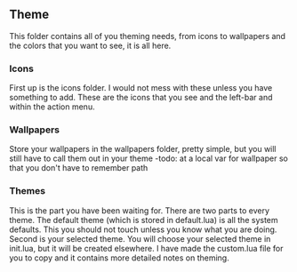 ## Theme

This folder contains all of you theming needs, from icons to wallpapers and the colors that you want to see, it is all here.

### Icons
First up is the icons folder. I would not mess with these unless you have something to add. These are the icons that you see and the left-bar and within the action menu. 

### Wallpapers
Store your wallpapers in the wallpapers folder, pretty simple, but you will still have to call them out in your theme
-todo: at a local var for wallpaper so that you don't have to remember path

### Themes
This is the part you have been waiting for. There are two parts to every theme. The default theme (which is stored in default.lua) is all the system defaults. This you should not touch unless you know what you are doing. Second is your selected theme. You will choose your selected theme in init.lua, but it will be created elsewhere. I have made the custom.lua file for you to copy and it contains more detailed notes on theming. 

